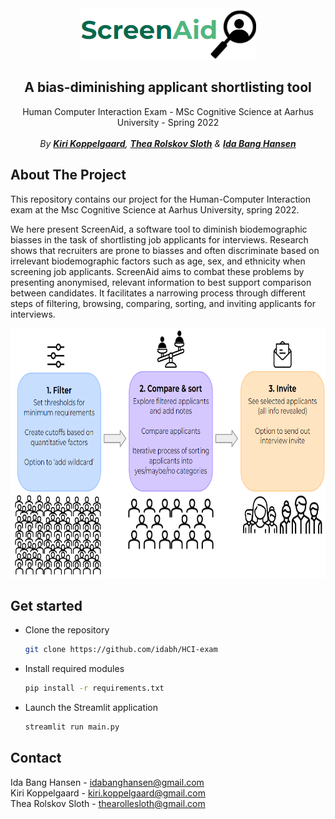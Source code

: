 <div id="top"></div>
<div align="center">
  <img src="logo_white.png" alt="Logo">
<h2 align="center">A bias-diminishing applicant shortlisting tool</h2>
  

  <p align="center">
    Human Computer Interaction Exam - MSc Cognitive Science at Aarhus University - Spring 2022
  <br /> <br />
  <em> By <a href="https://github.com/KiriKoppelgaard"><strong>Kiri Koppelgaard</strong></a>, <a href="https://github.com/thearol"><strong>Thea Rolskov Sloth</strong></a> & <a href="https://github.com/idabh"><strong>Ida Bang Hansen</strong></a>  </em>
  <br />
  </p>
</div>

## About The Project

This repository contains our project for the Human-Computer Interaction exam at the Msc Cognitive Science at Aarhus University, spring 2022.

We here present ScreenAid, a software tool to diminish biodemographic biasses in the task of shortlisting job applicants for interviews. Research shows that recruiters are prone to biasses and often discriminate based on irrelevant biodemographic factors such as age, sex, and ethnicity when screening job applicants. ScreenAid aims to combat these problems by presenting anonymised, relevant information to best support comparison between candidates. It facilitates a narrowing process through different steps of filtering, browsing, comparing, sorting, and inviting applicants for interviews.

<div align="center">
<img src="steps.png" height = 400 alt="ScreenAid process">
</div>
  
## Get started
* Clone the repository
   ```sh
   git clone https://github.com/idabh/HCI-exam
   ```
* Install required modules
  ```sh
  pip install -r requirements.txt
  ```
* Launch the Streamlit application
  ```sh
  streamlit run main.py
  ```


## Contact
Ida Bang Hansen - idabanghansen@gmail.com
<br />
Kiri Koppelgaard - kiri.koppelgaard@gmail.com
<br />
Thea Rolskov Sloth - thearollesloth@gmail.com
